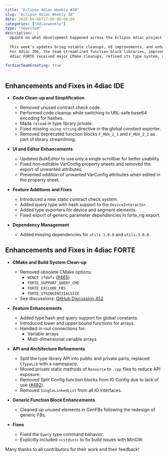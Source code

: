 ```yaml
---
title: "Eclipse 4diac Weekly #38"
slug: "Eclipse 4diac Weekly 38"
date: 2025-06-06T17:00:00-00:00
categories: ["4diacweekly"]
type: "newsitem"
description:  |
  Update on what development happened across the Eclipse 4diac project in the week from May 30 to June 6, 2025.
  
  This week's updates bring notable cleanups, UI improvements, and enhancements across both the 4diac IDE and 4diac FORTE. 
  For 4diac IDE, the team streamlined function block libraries, improved property sheet behavior, and introduced a new contract check system. 
  4diac FORTE received major CMake cleanups, refined its type system, and improved handling of variable arrays.
  
fordiacTeamGreating: true
---
```



## Enhancements and Fixes in 4diac IDE

- **Code Clean-up and Simplification**
  - Removed unused contract check code.
  - Performed code cleanup while switching to URL-safe base64 encoding for hashes.
  - Made `reload` in type library private.
  - Fixed missing `using string` directive in the global constant exporter.
  - Removed deprecated function blocks `F_MUX_2_1` and `F_MUX_2_2` as part of library streamlining.

- **UI and Editor Enhancements**
  - Updated BulkEditor to use only a single scrollbar for better usability.
  - Fixed non-editable VarConfig property sheets and removed the export of unwanted attributes.
  - Prevented addition of unwanted VarConfig attributes when edited in the property sheet.

- **Feature Additions and Fixes**
  - Introduced a new static contract check system.
  - Added query type with hash support to the `DeviceInteractor`.
  - Added type exporters for device and segment elements.
  - Fixed export of generic parameter dependencies in forte_ng export.

- **Dependency Management**
  - Added missing dependencies for `utils-1.0.0` and `utils-3.0.0`.


## Enhancements and Fixes in 4diac FORTE

- **CMake and Build System Clean-up**
  - Removed obsolete CMake options:
    - `WINCE ifdefs` ([#465](https://github.com/eclipse-4diac/4diac-forte/issues/465))
    - `FORTE_SUPPORT_QUERY_CMD`
    - `FORTE_EXCLUDE_FBS`
    - `FORTE_STRINGINITIALSIZE`
  - See discussions: [GitHub Discussion 452](https://github.com/eclipse-4diac/4diac-forte/discussions/452)

- **Feature Enhancements**
  - Added type hash and query support for global constants.
  - Introduced lower and upper bound functions for arrays.
  - Handled in-out connections for:
    - Variable arrays
    - Multi-dimensional variable arrays

- **API and Architecture Refinements**
  - Split the type library API into public and private parts; replaced `CTypeLib` with a namespace.
  - Moved private static methods of `Resource` to `.cpp` files to reduce API exposure.
  - Removed Split Config function blocks from IO Config due to lack of use ([#482](https://github.com/eclipse-4diac/4diac-forte/issues/482)).
  - Removed `SingleLinkedList` from all IO interfaces.

- **Generic Function Block Enhancements**
  - Cleaned up unused elements in GenFBs following the redesign of generic FBs.

- **Fixes**
  - Fixed the `Query` type command behavior.
  - Explicitly included `<cstdint>` to fix build issues with MinGW.


Many thanks to all contributors for their work and their feedback!
